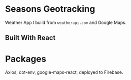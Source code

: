 # Seasons Geotracking
Weather App I build from `weatherapi.com` and Google Maps.

## Built With React

# Packages
Axios, dot-env, google-maps-react, deployed to Firebase.